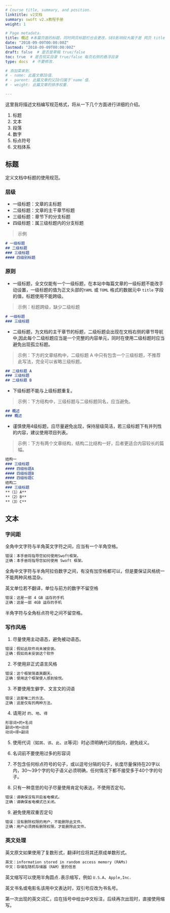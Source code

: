 ```yaml
---
# Course title, summary, and position.
linktitle: v2文档
summary: swoft v2.x教程手册
weight: 1

# Page metadata.
title: 概述 #本篇页面的标题，同时网页标题栏也会更改，SEO影响较大属于是 网页 title 属性
date: "2018-09-09T00:00:00Z"
lastmod: "2018-09-09T00:00:00Z"
draft: false  # 是否是草稿 true/false 
toc: true  # 是否现实目录 true/false 每页右侧的悬浮目录
type: docs  # 不要修改.

# 添加菜单到.
# - name: 此篇文章ID值.
# - parent: 此篇文章的父ID归属于`name`值.
# - weight: 此篇文章的排序权重.

---
```


这里我将描述文档编写规范格式，将从一下几个方面进行详细的介绍。

1. 标题
2. 文本
3. 段落
4. 数字
5. 标点符号
6. 文档体系

## 标题

定义文档中标题的使用规范。

### 层级

- 一级标题：文章的主标题
- 二级标题：文章的主干章节标题
- 三级标题：章节下的分支标题
- 四级标题：属三级标题内的分支标题

> 示例

```markdown
# 一级标题
## 二级标题
### 三级标题
#### 四级别标题
```

### 原则

- 一级标题，全文仅能有一个一级标题，在本站中每篇文章的一级标题不能改手动设置，一级标题的值为正文头部的`YAML` 或 `TOML` 格式的数据元中 `title` 字段的值，标题使用不能跨级。

> 示例：标题跨级，缺少二级标题

```markdown
# 一级标题
### 三级标题
```

- 二级标题，为文档的主干章节的标题，二级标题会出现在文档右侧的章节导航中,因此每个二级标题应当是一个完整的内容单元，同时在使用二级标题时应当避免出现孤立标题。

> 示例：下方的文章结构中，二级标题 A 中只有包含一个三级标题，不推荐此写法，完全可以省略三级标题。

```markdown
## 二级标题 A
### 三级标题
## 二级标题 B
```

- 下级标题不能与上级标题重复。

> 示例：下方结构中，三级标题与二级标题同名，应当避免。

```markdown
## 概述
### 概述
```

- 谨慎使用4级标题，应尽量避免出现，保持层级简洁，若三级标题下有并列性的内容，建议使用项目列表。

> 示例：下方有两个文章结构，结构二比结构一好，后者更适合内容较长的篇幅。

```markdown
结构一
### 三级标题
#### 四级标题A
#### 四级标题B
#### 四级标题C
结构二
### 三级标题
**（1）A**
**（2）B**
**（3）C**
```

## 文本

### 字间距

全角中文字符与半角英文字符之间，应当有一个半角空格。

```markdown
错误：本手册将指导您如何使用Swoft框架。
正确：本手册将指导您如何使用 Swoft 框架。
```

全角中文字符与半角阿拉伯数字之间，有没有加空格都可以，但是要保证风格统一不能两种风格混杂。

英文单位若不翻译，单位与前方的数字不留空格

```markdown
错误：这是一部 4 GB 运存的手机
正确：这是一部 4GB 运存的手机
```

半角字符与全角标点符号之间不留空格。

### 写作风格

1. 尽量使用主动语态，避免被动语态。

```markdown
错误：假如此软件尚未被安装。
正确：假如尚未安装这个软件
```

2. 不使用非正式语言风格

```markdown
错误：这个框架简直爽翻天。
正确：使用这个框架使人感到愉悦。
```

3. 不要使用生僻字、文言文的词语

```markdown
错误：这是唯二的方法。
正确：这是仅有的两种方法。
```

4. 请用对 `的`、`地`、`得`

```markdown
形容词+的+名词
副词+地+动词
动词+得+副词
```

5. 使用代词（如`其`、`该`、`此`、`这`等词）时必须明确代词的指向，避免歧义。

6. 名词前不要使用过多的形容词

7. 不包含任何标点符号的句子，或以逗号分隔的句子，长度尽量保持在20字以内，30～39个字的句子语义必须明确，任何情况下都不接受多于40个字的句子。

8. 只有一种意思的句子尽量使用肯定句表达，不使用否定句。

```markdown
错误：请确保没有开启省电模式。
正确：请确保省电模式已关闭。
```

9. 避免使用双重否定句

```markdown
错误：没有删除权限的用户，不能删除此文件。
正确：用户必须拥有删除权限，才能删除此文件。
```

### 英文处理

英文原文如果使用了复数形式，翻译时应将其还原成单数形式。

```markdown
英文：information stored in random access memory (RAMs)
中文：存储在随机存储器（RAM）里的信息
```

英文缩写可以使用半角圆点`.`表示缩写，例如 `U.S.A`、`Apple,Inc.`

英文书名或电影名该用中文表达时，双引号应改为书名号。

第一次出现的英文词汇，应在括号中给出中文标注，后续再次出现时，直接使用缩写。
